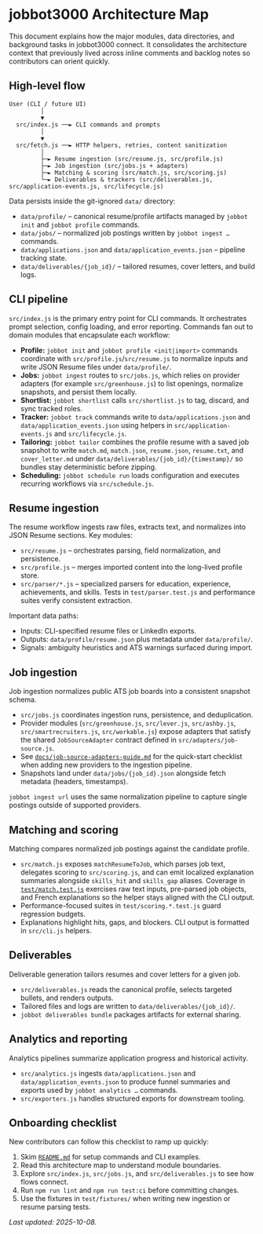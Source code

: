 # jobbot3000 Architecture Map

This document explains how the major modules, data directories, and background tasks in jobbot3000
connect. It consolidates the architecture context that previously lived across inline comments and
backlog notes so contributors can orient quickly.

## High-level flow

```text
User (CLI / future UI)
         │
         ▼
  src/index.js ──► CLI commands and prompts
         │
         ▼
  src/fetch.js ──► HTTP helpers, retries, content sanitization
         │
         ├─► Resume ingestion (src/resume.js, src/profile.js)
         ├─► Job ingestion (src/jobs.js + adapters)
         ├─► Matching & scoring (src/match.js, src/scoring.js)
         └─► Deliverables & trackers (src/deliverables.js, src/application-events.js, src/lifecycle.js)
```

Data persists inside the git-ignored `data/` directory:

- `data/profile/` – canonical resume/profile artifacts managed by `jobbot init` and
  `jobbot profile` commands.
- `data/jobs/` – normalized job postings written by `jobbot ingest …` commands.
- `data/applications.json` and `data/application_events.json` – pipeline tracking state.
- `data/deliverables/{job_id}/` – tailored resumes, cover letters, and build logs.

## CLI pipeline

`src/index.js` is the primary entry point for CLI commands. It orchestrates prompt selection, config
loading, and error reporting. Commands fan out to domain modules that encapsulate each workflow:

- **Profile:** `jobbot init` and `jobbot profile <init|import>` commands coordinate with
  `src/profile.js`/`src/resume.js` to normalize inputs and write JSON Resume files under
  `data/profile/`.
- **Jobs:** `jobbot ingest` routes to `src/jobs.js`, which relies on provider adapters (for example
  `src/greenhouse.js`) to list openings, normalize snapshots, and persist them locally.
- **Shortlist:** `jobbot shortlist` calls `src/shortlist.js` to tag, discard, and sync tracked roles.
- **Tracker:** `jobbot track` commands write to `data/applications.json` and
  `data/application_events.json` using helpers in `src/application-events.js` and `src/lifecycle.js`.
- **Tailoring:** `jobbot tailor` combines the profile resume with a saved job snapshot to write
  `match.md`, `match.json`, `resume.json`, `resume.txt`, and `cover_letter.md` under
  `data/deliverables/{job_id}/{timestamp}/` so bundles stay deterministic before zipping.
- **Scheduling:** `jobbot schedule run` loads configuration and executes recurring workflows via
  `src/schedule.js`.

## Resume ingestion

The resume workflow ingests raw files, extracts text, and normalizes into JSON Resume sections.
Key modules:

- `src/resume.js` – orchestrates parsing, field normalization, and persistence.
- `src/profile.js` – merges imported content into the long-lived profile store.
- `src/parser/*.js` – specialized parsers for education, experience, achievements, and skills. Tests
  in `test/parser.test.js` and performance suites verify consistent extraction.

Important data paths:

- Inputs: CLI-specified resume files or LinkedIn exports.
- Outputs: `data/profile/resume.json` plus metadata under `data/profile/`.
- Signals: ambiguity heuristics and ATS warnings surfaced during import.

## Job ingestion

Job ingestion normalizes public ATS job boards into a consistent snapshot schema.

- `src/jobs.js` coordinates ingestion runs, persistence, and deduplication.
- Provider modules (`src/greenhouse.js`, `src/lever.js`, `src/ashby.js`, `src/smartrecruiters.js`,
  `src/workable.js`) expose adapters that satisfy the shared `JobSourceAdapter` contract defined in
  `src/adapters/job-source.js`.
- See [`docs/job-source-adapters-guide.md`](job-source-adapters-guide.md) for the quick-start
  checklist when adding new providers to the ingestion pipeline.
- Snapshots land under `data/jobs/{job_id}.json` alongside fetch metadata (headers, timestamps).

`jobbot ingest url` uses the same normalization pipeline to capture single postings outside of
supported providers.

## Matching and scoring

Matching compares normalized job postings against the candidate profile.

- `src/match.js` exposes `matchResumeToJob`, which parses job text, delegates scoring to
  `src/scoring.js`, and can emit localized explanation summaries alongside `skills_hit`
  and `skills_gap` aliases. Coverage in [`test/match.test.js`](../test/match.test.js)
  exercises raw text inputs, pre-parsed job objects, and French explanations so the
  helper stays aligned with the CLI output.
- Performance-focused suites in `test/scoring.*.test.js` guard regression budgets.
- Explanations highlight hits, gaps, and blockers. CLI output is formatted in `src/cli.js` helpers.

## Deliverables

Deliverable generation tailors resumes and cover letters for a given job.

- `src/deliverables.js` reads the canonical profile, selects targeted bullets, and renders outputs.
- Tailored files and logs are written to `data/deliverables/{job_id}/`.
- `jobbot deliverables bundle` packages artifacts for external sharing.

## Analytics and reporting

Analytics pipelines summarize application progress and historical activity.

- `src/analytics.js` ingests `data/applications.json` and `data/application_events.json` to produce
  funnel summaries and exports used by `jobbot analytics …` commands.
- `src/exporters.js` handles structured exports for downstream tooling.

## Onboarding checklist

New contributors can follow this checklist to ramp up quickly:

1. Skim [`README.md`](../README.md) for setup commands and CLI examples.
2. Read this architecture map to understand module boundaries.
3. Explore `src/index.js`, `src/jobs.js`, and `src/deliverables.js` to see how flows connect.
4. Run `npm run lint` and `npm run test:ci` before committing changes.
5. Use the fixtures in `test/fixtures/` when writing new ingestion or resume parsing tests.

_Last updated: 2025-10-08._
